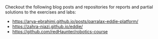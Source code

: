 Checkout the following blog posts and repositories for reports and partial solutions to the exercises and labs:
- https://arya-ebrahimi.github.io/posts/parralax-eddie-platform/
- https://zahra-niazi.github.io/eddie/
- https://github.com/redHaunter/robotics-course
